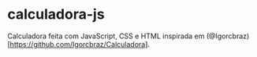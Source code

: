 # calculadora-js


Calculadora feita com JavaScript, CSS e HTML inspirada em (@Igorcbraz)[https://github.com/Igorcbraz/Calculadora].
